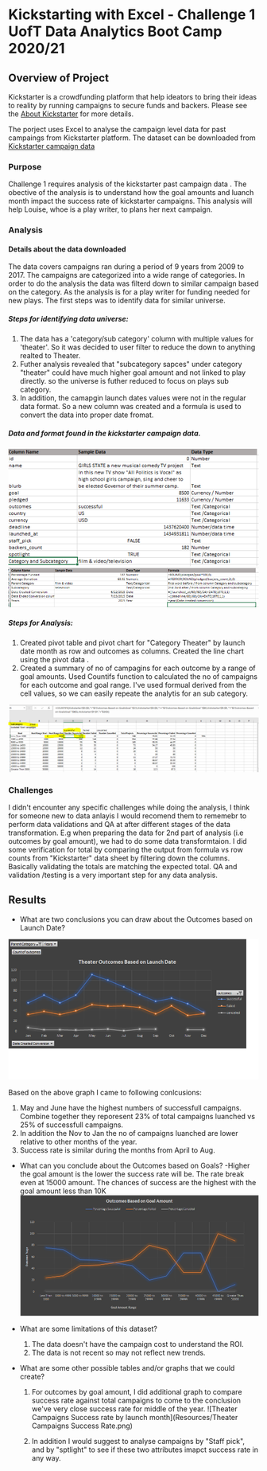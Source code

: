 # Kickstarting with Excel - Challenge 1 UofT Data Analytics Boot Camp 2020/21

## Overview of Project
Kickstarter is a crowdfunding platform that help ideators to bring their ideas to reality by running campaigns to secure funds and backers. 
Please see the [About Kickstarter](https://www.kickstarter.com/about?ref=global-footer) for more details.

The porject uses Excel to analyse the campaign level data for past campaings from  Kickstarter  platform.
The dataset can be downloaded from [Kickstarter campaign data](https://2u-data-curriculum-team.s3.amazonaws.com/dataviz-online/module_1/data-1-1-3-StarterBook.xlsx)

### Purpose
Challenge 1 requires analysis of the kickstarter past campaign data . The obective of the analysis is to understand how the goal amounts and luanch month impact the success rate of kickstarter campaigns. This analysis will help Louise, whoe is a play writer, to plans her next campaign.

### Analysis

#### Details about the data downloaded
The data covers campaigns ran during a period of 9 years from 2009 to 2017. The campaigns are categorized into a wide range of categories. In order to do the analysis the data was filterd down to similar campaign based on the category. As the analysis is for a play writer for funding needed for new plays. The first steps was to identify data for similar universe. 
##### Steps for identifying data universe:

1. The data has a 'category/sub category' column with multiple values for 'theater'. So it was decided to user filter to reduce the down to anything realted to Theater.
2. Futher analysis revealed that "subcategory sapces" under category "theater" could have much higher goal amount and not linked to play directly. so the universe is futher reduced to focus on plays sub category.
3. In addition, the camapgin launch dates values were not in the regular data format. So a new column was created and a formula is used to convert the data into proper date fromat. 

##### Data and format found in the kickstarter campaign data.
![Data dictionary for campapign data](Resources/Kickstarter_campaign_data_dictionary.png)
![Additional columns created for analysis](Resources/calculated_columns.png)

##### Steps for Analysis:

1. Created pivot table and pivot chart for "Category Theater" by launch date month as row and outcomes as columns. Created the line chart using the pivot data .
2. Created a summary of no of campagins for each outcome by a range of goal amounts. Used Countifs function to calculated the no of campaigns for each outcome and goal range. I've used formual derived from the cell values, so we can easily repeate the analytis for an sub category.

![Countifs screenshot](Resources/Countifs_for_analysis.png)

### Challenges

I didn't encounter any specific challenges while doing the analysis, I think for someone new to data anlayis I would recomend them to rememebr to perform data validations and QA at after different stages of the data transformation.
E.g when preparing the data for 2nd part of analysis (i.e outcomes by goal amount), we had to do some data transformtaion. I did some verification for total by comparing the output from formula vs  row counts from "Kickstarter" data sheet by filtering down the columns. Basically validating the totals are matching the expected total.
QA and validation /testing is a very important step for any data analysis.

## Results

- What are two conclusions you can draw about the Outcomes based on Launch Date?

![Theater Campaign Outcomes by Launch Date](Resources/Theater_Outcomes_vs_Launch.png)

Based on the above graph I came to following conlcusions:

  1. May and June have the highest numbers of successfull campaigns. Combine together they reporesent 23% of total campaigns luanched vs 25% of successfull campaigns.
  2. In addition the Nov to Jan the no of campaigns luanched are lower relative to other months of the year. 
  3. Success rate is similar during the months from April to Aug. 


- What can you conclude about the Outcomes based on Goals?
  -Higher the goal amount is the lower the success rate will be. The rate break even at 15000 amount. The chances of success are the highest with the goal amount less than 10K
  ![Theater Campaigns outcomes by Goal Ampunt](Resources/Outcomes_vs_Goals.png)
  
- What are some limitations of this dataset?
  1. The data doesn't have the campaign cost to understand the ROI.
  2. The data is not recent so may not reflect new trends.
  
- What are some other possible tables and/or graphs that we could create?
  1. For outcomes by goal amount, I did additional graph to compare success rate against total campaigns to come to the conclusion we've very close success rate for middle of the year.
  ![Theater Campaigns Success rate by launch month](Resources/Theater Campaigns Success Rate.png)
  
  2. In addition I would suggest to analyse campaigns by "Staff pick", and by "sptlight" to see if these two attributes imapct success rate in any way.
  
